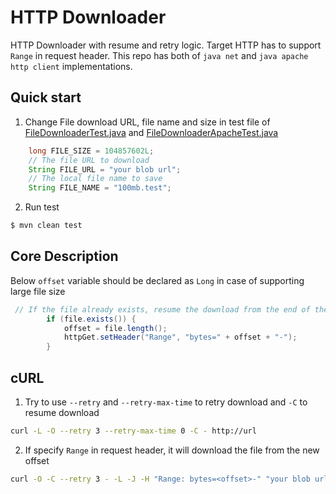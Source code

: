 # HTTP Downloader

HTTP Downloader with resume and retry logic. Target HTTP has to support `Range` in request header. This repo has both of `java net` and `java apache http client` implementations.

## Quick start

1.  Change File download URL, file name and size in test file of [FileDownloaderTest.java](./src/test/java/com/techblogon/httpdownloader/FileDownloaderTest.java) and [FileDownloaderApacheTest.java](./src/test/java/com/techblogon/httpdownloader/FileDownloaderApacheTest.java)

```java
    long FILE_SIZE = 104857602L;
    // The file URL to download
    String FILE_URL = "your blob url";
    // The local file name to save
    String FILE_NAME = "100mb.test";
```

2. Run test

```bash 
$ mvn clean test
```

## Core Description

Below `offset` variable should be declared as `Long` in case of supporting large file size 

```java
 // If the file already exists, resume the download from the end of the file
        if (file.exists()) {
            offset = file.length();
            httpGet.setHeader("Range", "bytes=" + offset + "-");
        }
```

## cURL

1. Try to use `--retry` and `--retry-max-time` to retry download and `-C` to resume download

```bash
curl -L -O --retry 3 --retry-max-time 0 -C - http://url

```

2. If specify `Range` in request header, it will download the file from the new offset

```bash
curl -O -C --retry 3 - -L -J -H "Range: bytes=<offset>-" "your blob url"
```
